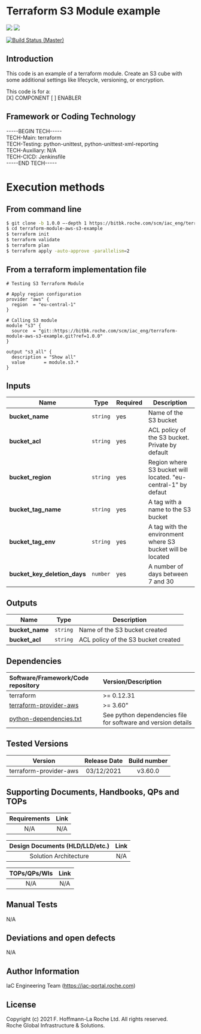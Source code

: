 # Terraform S3 Module example

![](https://img.shields.io/badge/terraform-v1.0.9-blueviolet?logo=terraform)
![](https://img.shields.io/badge/aws-3.63.0-yellow?logo=amazonaws)

[![Build Status (Master)](https://rbalvjenkinm.bas.roche.com/job/IAC_ENG/job/IAC_ENG/job/terraform-module-aws-vpc-example/job/master/badge/icon)](https://rbalvjenkinm.bas.roche.com/job/IAC_ENG/job/IAC_ENG/job/terraform-module-aws-vpc-example/job/master/)

## Introduction

This code is an example of a terraform module. Create an S3 cube with some additional settings like lifecycle, versioning, or encryption.

This code is for a:\
[X] COMPONENT [ ] ENABLER

## Framework or Coding Technology

-----BEGIN TECH-----\
TECH-Main: terraform\
TECH-Testing: python-unittest, python-unittest-xml-reporting\
TECH-Auxiliary: N/A\
TECH-CICD: Jenkinsfile\
-----END TECH-----

# Execution methods

## From command line

```bash
$ git clone -b 1.0.0 –-depth 1 https://bitbk.roche.com/scm/iac_eng/terraform-module-aws-s3-example.git
$ cd terraform-module-aws-s3-example
$ terraform init
$ terraform validate
$ terraform plan
$ terraform apply -auto-approve -parallelism=2
```

## From a terraform implementation file

```hcl
# Testing S3 Terraform Module

# Apply region configuration
provider "aws" {
  region  = "eu-central-1"
}

# Calling S3 module
module "s3" {
  source  = "git::https://bitbk.roche.com/scm/iac_eng/terraform-module-aws-s3-example.git?ref=1.0.0"
}

output "s3_all" {
  description = "Show all"
  value       = module.s3.*
}
```
## Inputs

| Name | Type | Required | Description |
| ---- | ---- | -------- | ----------- |
| **bucket_name** | `string` | yes | Name of the S3 bucket |
| **bucket_acl** | `string` | yes | ACL policy of the S3 bucket. Private by default |
| **bucket_region** | `string` | yes | Region where S3 bucket will located. "eu-central-1" by defaut |
| **bucket_tag_name** | `string` | yes | A tag with a name to the S3 bucket |
| **bucket_tag_env** | `string` | yes | A tag with the environment where S3 bucket will be located |
| **bucket_key_deletion_days** | `number` | yes | A number of days between 7 and 30 |

## Outputs

| Name | Type | Description |
| ---- | ---- | ----------- |
| **bucket_name** | `string` | Name of the S3 bucket created |
| **bucket_acl** | `string` | ACL policy of the S3 bucket created |

## Dependencies

| Software/Framework/Code repository                           | Version/Description                                          |
| :------------------ | :--------------------|
| terraform   | >= 0.12.31   |
| [terraform-provider-aws](https://github.com/hashicorp/terraform-provider-aws) | >= 3.60"  |
| [python-dependencies.txt](./tests/pytest/python-dependencies.txt) | See python dependencies file for software and version details |

## Tested Versions

|         **Version**         | **Release Date** | **Build number** |
| :-------------------------: | :--------------: | :--------------: |
|   terraform-provider-aws    |    03/12/2021    |     v3.60.0      |

## Supporting Documents, Handbooks, QPs and TOPs

| **Requirements** | **Link** |
| :--------------: | :------: |
|       N/A        |   N/A    |

| **Design Documents (HLD/LLD/etc.)** |                           **Link**                           |
| :---------------------------------: | :----------------------------------------------------------: |
|        Solution Architecture        |                             N/A                              |

| **TOPs/QPs/WIs** | **Link** |
| :--------------: | :------: |
|       N/A        |   N/A    |

## Manual Tests

N/A

## Deviations and open defects

N/A

## Author Information

IaC Engineering Team (https://iac-portal.roche.com)

## License

Copyright (c) 2021 F. Hoffmann-La Roche Ltd. All rights reserved.\
Roche Global Infrastructure & Solutions.

